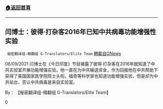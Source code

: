 ###  [:house:返回首頁](https://github.com/ourhimalayas/txt)
---

## 闫博士：彼得·打杂客2016年已知中共病毒功能增强性实验
` 秘密翻译组-精翻组 G-Translators/Elite Team` [轉載自GNews](https://gnews.org/zh-hans/1315042/)

06/09/2021 闫博士在《今日印度》节目揭露了彼得·打杂客在2016年就知道了中共实验室开展功能增强实验。他一直在为中共输送资金，作为回报他在中共帮助下获得了美国国家医学院院士头衔。福奇等科学家也知道功能增强实验，但是却为中共站台、否认中共病毒是来自实验室。

By： 【秘密翻译组-精翻组 G-Translators/Elite Team】

0
